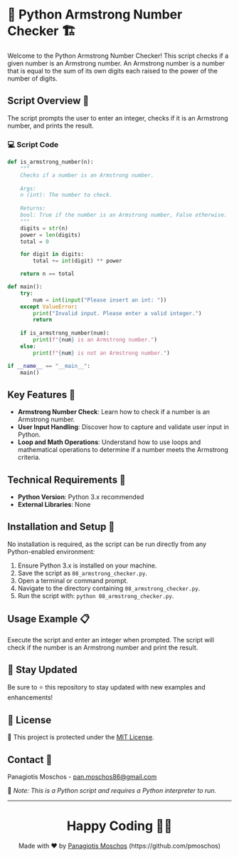 # 🔢 Python Armstrong Number Checker 🏗️

Welcome to the Python Armstrong Number Checker! This script checks if a given number is an Armstrong number. An Armstrong number is a number that is equal to the sum of its own digits each raised to the power of the number of digits.

## Script Overview 📘

The script prompts the user to enter an integer, checks if it is an Armstrong number, and prints the result.

### :computer: Script Code

```python
def is_armstrong_number(n):
    """
    Checks if a number is an Armstrong number.
    
    Args:
    n (int): The number to check.
    
    Returns:
    bool: True if the number is an Armstrong number, False otherwise.
    """
    digits = str(n)
    power = len(digits)
    total = 0

    for digit in digits:
        total += int(digit) ** power

    return n == total

def main():
    try:
        num = int(input("Please insert an int: "))
    except ValueError:
        print("Invalid input. Please enter a valid integer.")
        return
    
    if is_armstrong_number(num):
        print(f"{num} is an Armstrong number.")
    else:
        print(f"{num} is not an Armstrong number.")

if __name__ == "__main__":
    main()
```

## Key Features 🌟

- **Armstrong Number Check**: Learn how to check if a number is an Armstrong number.
- **User Input Handling**: Discover how to capture and validate user input in Python.
- **Loop and Math Operations**: Understand how to use loops and mathematical operations to determine if a number meets the Armstrong criteria.

## Technical Requirements 🔧

- **Python Version**: Python 3.x recommended
- **External Libraries**: None

## Installation and Setup 🚀

No installation is required, as the script can be run directly from any Python-enabled environment:

1. Ensure Python 3.x is installed on your machine.
2. Save the script as `08_armstrong_checker.py`.
3. Open a terminal or command prompt.
4. Navigate to the directory containing `08_armstrong_checker.py`.
5. Run the script with: `python 08_armstrong_checker.py`.

## Usage Example 📋

Execute the script and enter an integer when prompted. The script will check if the number is an Armstrong number and print the result.

## 📢 Stay Updated

Be sure to ⭐ this repository to stay updated with new examples and enhancements!

## 📄 License
🔐 This project is protected under the [MIT License](https://mit-license.org/).


## Contact 📧
Panagiotis Moschos - pan.moschos86@gmail.com

🔗 *Note: This is a Python script and requires a Python interpreter to run.*

---
<h1 align=center>Happy Coding 👨‍💻 </h1>

<p align="center">
  Made with ❤️ by 
  <a href="https://www.linkedin.com/in/panagiotis-moschos" target="_blank">
  Panagiotis Moschos</a> (https://github.com/pmoschos)
</p>
